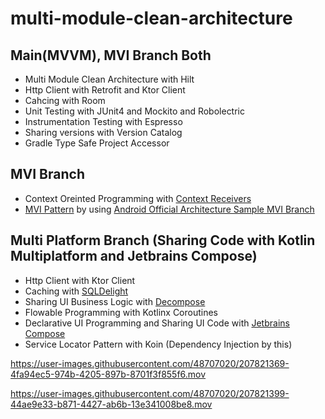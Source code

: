 # multi-module-clean-architecture

## Main(MVVM), MVI Branch Both
- Multi Module Clean Architecture with Hilt
- Http Client with Retrofit and Ktor Client
- Cahcing with Room
- Unit Testing with JUnit4 and Mockito and Robolectric
- Instrumentation Testing with Espresso
- Sharing versions with Version Catalog
- Gradle Type Safe Project Accessor

## MVI Branch
- Context Oreinted Programming with [Context Receivers](https://github.com/Kotlin/KEEP/blob/master/proposals/context-receivers.md)
- [MVI Pattern](https://github.com/TaehoonLeee/multi-module-clean-architecture/tree/mvi-coroutines) by using [Android Official Architecture Sample MVI Branch](https://github.com/android/architecture-samples/tree/mvi)

## Multi Platform Branch (Sharing Code with Kotlin Multiplatform and Jetbrains Compose)
- Http Client with Ktor Client
- Caching with [SQLDelight](https://github.com/cashapp/sqldelight)
- Sharing UI Business Logic with [Decompose](https://github.com/arkivanov/Decompose)
- Flowable Programming with Kotlinx Coroutines
- Declarative UI Programming and Sharing UI Code with [Jetbrains Compose](https://github.com/JetBrains/compose-jb)
- Service Locator Pattern with Koin (Dependency Injection by this)





https://user-images.githubusercontent.com/48707020/207821369-4fa94ec5-974b-4205-897b-8701f3f855f6.mov



https://user-images.githubusercontent.com/48707020/207821399-44ae9e33-b871-4427-ab6b-13e341008be8.mov

